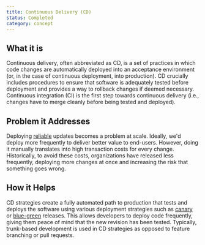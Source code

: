 ```yaml
---
title: Continuous Delivery (CD)
status: Completed
category: concept
---
```


## What it is
Continuous delivery, often abbreviated as  CD, is a set of practices in which code changes are automatically deployed into an acceptance environment (or, in the case of continuous deployment, into production). CD crucially includes procedures to ensure that software is adequately tested before deployment and provides a way to rollback changes if deemed necessary. Continuous integration (CI) is the first step towards continuous delivery (i.e., changes have to merge cleanly before being tested and deployed).

## Problem it Addresses
Deploying [reliable](https://github.com/cncf/glossary/blob/main/content/en/reliability.md) updates becomes a problem at scale. Ideally, we'd deploy more frequently to deliver better value to end-users. However, doing it manually translates into high transaction costs for every change. Historically, to avoid these costs, organizations have released less frequently, deploying more changes at once and increasing the risk that something goes wrong.

## How it Helps
CD strategies create a fully automated path to production that tests and deploys the software using various deployment strategies such as [canary](https://github.com/cncf/glossary/blob/main/content/en/canary_deployment.md) or [blue-green](https://github.com/cncf/glossary/blob/main/content/en/blue_green_deployment.md) releases. This allows developers to deploy code frequently,  giving them peace of mind that the new revision has been tested. Typically, trunk-based development is used in CD strategies as opposed to feature branching or pull requests.


